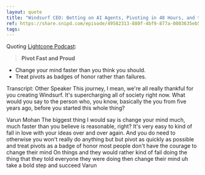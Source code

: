 ```yaml
---
layout: quote
title: "Windsurf CEO: Betting on AI Agents, Pivoting in 48 Hours, and the Future of Coding"
ref: https://share.snipd.com/episode/49582313-880f-4bf9-877a-0803635eb5bd
tags:
---
```


Quoting [Lightcone Podcast](https://share.snipd.com/episode/49582313-880f-4bf9-877a-0803635eb5bd):

> **Pivot Fast and Proud**

- Change your mind faster than you think you should.
- Treat pivots as badges of honor rather than failures.

Transcript:
Other Speaker
This journey, I mean, we&#39;re all really thankful for you creating Windsurf. It&#39;s supercharging all of society right now. What would you say to the person who, you know, basically the you from five years ago, before you started this whole thing?

Varun Mohan
The biggest thing I would say is change your mind much, much faster than you believe is reasonable, right? It&#39;s very easy to kind of fall in love with your ideas over and over again. And you do need to otherwise you won&#39;t really do anything but but pivot as quickly as possible and treat pivots as a badge of honor most people don&#39;t have the courage to change their mind On things and they would rather kind of fail doing the thing that they told everyone they were doing then change their mind uh take a bold step and succeed Varun
